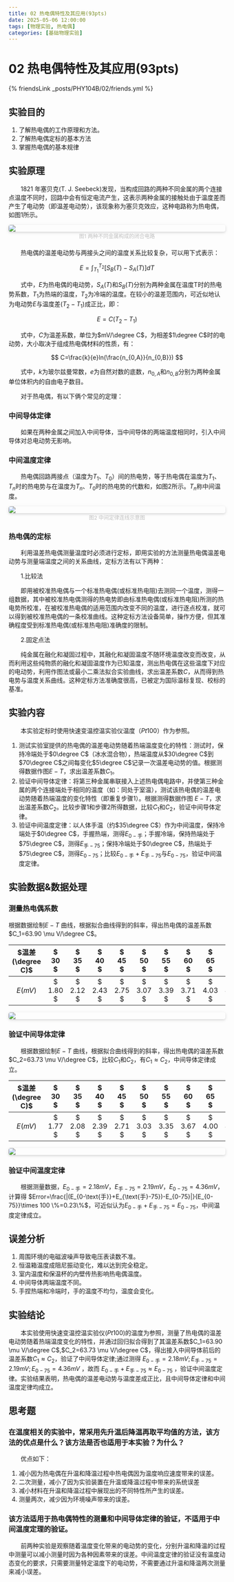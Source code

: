 ```yaml
---
title: 02 热电偶特性及其应用(93pts)
date: 2025-05-06 12:00:00
tags: [物理实验, 热电偶]
categories: [基础物理实验]
---
```

# 02 热电偶特性及其应用(93pts)
{% friendsLink _posts/PHY104B/02/friends.yml %}
## 实验目的 
1. 了解热电偶的工作原理和方法。  
2. 了解热电偶定标的基本方法  
3. 掌握热电偶的基本规律  

## 实验原理
&emsp;&emsp;1821 年塞贝克(T. J. Seebeck)发现，当构成回路的两种不同金属的两个连接点温度不同时，回路中会有恒定电流产生，这表示两种金属的接触处由于温度差而产生了电动势（即温差电动势），该现象称为塞贝克效应，这种电路称为热电偶，如图1所示。

<div style="margin-bottom: 1px">
<img style="border-radius: 0.3125em;display:block;margin:auto;
    box-shadow: 0 2px 4px 0 rgba(34,36,38,.12),0 2px 10px 0 rgba(34,36,38,.08);" 
    src="imgs/1.png">
</div>
<div style="margin-bottom: 20px;">
<center style="font-size:12px;color:#C0C0C0;padding=2px">图1 两种不同金属构成的闭合电路</center>
</div>

&emsp;&emsp;热电偶的温差电动势与两接头之间的温度关系比较复杂，可以用下式表示：

$$
E=\int_{T_1}^{T_2} [S_B(T)-S_A(T)] dT
$$

&emsp;&emsp;式中，$E$为热电偶的电动势，$S_A(T)$和$S_B(T)$分别为两种金属在温度T时的热电势系数，$T_1$为热端的温度，$T_2$为冷端的温度。在较小的温差范围内，可近似地认为电动势$E$与温度差($T_2-T_1$)成正比，即：

$$
E=C(T_2-T_1)
$$

&emsp;&emsp;式中，$C$为温差系数，单位为$mV/\degree C$，为相差$1\degree C$时的电动势，大小取决于组成热电偶材料的性质，有：

$$
C=\frac{k}{e}ln(\frac{n_{0,A}}{n_{0,B}})
$$

&emsp;&emsp;式中，$k$为玻尔兹曼常数，$e$为自然对数的底数，$n_{0,A}$和$n_{0,B}$分别为两种金属单位体积内的自由电子数目。

&emsp;&emsp;对于热电偶，有以下俩个常见的定理：

### 中间导体定律

&emsp;&emsp;如果在两种金属之间加入中间导体，当中间导体的两端温度相同时，引入中间导体对总电动势无影响。

### 中间温度定律

&emsp;&emsp;热电偶回路两接点（温度为$T_1$、$T_0$）间的热电势，等于热电偶在温度为$T_1$、$T_n$时的热电势与在温度为$T_n$、$T_0$时的热电势的代数和，如图2所示。$T_n$称中间温度。

<div style="margin-bottom: 1px">
<img style="border-radius: 0.3125em;display:block;margin:auto;
    box-shadow: 0 2px 4px 0 rgba(34,36,38,.12),0 2px 10px 0 rgba(34,36,38,.08);" 
    src="imgs/2.png">
</div>
<div style="margin-bottom: 20px;">
<center style="font-size:12px;color:#C0C0C0;padding=2px">图2  中间定律连线示意图</center>
</div>

### 热电偶的定标
&emsp;&emsp;利用温差热电偶测量温度时必须进行定标，即用实验的方法测量热电偶温差电动势与测量端温度之间的关系曲线，定标方法有以下两种： 

&emsp;&emsp;1.比较法

&emsp;&emsp;即用被校准热电偶与一个标准热电偶(或标准热电阻)去测同一个温度，测得一组数据，其中被校准热电偶测得的热电势即由标准热电偶(或标准热电阻)所测的热电势所校准，在被校准热电偶的适用范围内改变不同的温度，进行逐点校准，就可以得到被校准热电偶的一条校准曲线。这种定标方法设备简单，操作方便，但其准确程度受到标准热电偶(或标准热电阻)准确度的限制。

&emsp;&emsp;2.固定点法

&emsp;&emsp;纯金属在融化和凝固过程中，其融化和凝固温度不随环境温度改变而改变，从而利用这些纯物质的融化和凝固温度作为已知温度，测出热电偶在这些温度下对应的电动势，利用作图法或最小二乘法拟合实验曲线，求出温差系数$C$，从而得到热电势与温度关系曲线。这种定标方法准确度很高，已被定为国际温标复现、校标的基准。

## 实验内容

&emsp;&emsp;本实验定标时使用快速变温控温实验仪温度（$Pt100$）作为参照。

1. 测试实验室提供的热电偶的温差电动势随着热端温度变化的特性：测试时，保持冷端处于$0\degree C$（冰水混合物），热端温度从$30\degree C$到$70\degree C$之间每变化$5\degree C$记录一次温差电动势的值。根据测得数据作图$E-T$，求出温差系数$C_1$。
2. 验证中间导体定律：将第三种金属串联接入上述热电偶电路中，并使第三种金属的两个连接端处于相同的温度（如：同处于室温），测试该热电偶的温差电动势随着热端温度的变化特性（即重复步骤1）。根据测得数据作图 $E-T$，求出温差系数$C_2$。比较步骤1和步骤2所得数据，比较$C_1$和$C_2$，验证中间导体定律。
3. 验证中间温度定律：以人体手温（约$35\degree C$）作为中间温度，保持冷端处于$0\degree C$，手握热端，测得$E_{0-\text{手}}$；手握冷端，保持热端处于$75\degree C$，测得$E_{\text{手}-75}$；保持冷端处于$0\degree C$，热端处于$75\degree C$，测得$E_{0-75}$；比较$E_{0-\text{手}}+E_{\text{手}-75}$与$E_{0-75}$，验证中间温度定律。

## 实验数据&数据处理

### 测量热电偶系数
根据数据绘制$E−T$ 曲线，根据拟合曲线得到的斜率，得出热电偶的温差系数$C_1=63.90 \mu V/\degree C$。
   
|$温差(\degree C)$|$ 30 $|$ 35 $|$ 40 $|$ 45 $|$ 50 $|$ 55 $|$ 60 $|$ 65 $|$ 70 $|
|:--:|:--:|:--:|:--:|:--:|:--:|:--:|:--:|:--:|--:|
|$E(mV)$|$ 1.80 $|$ 2.12 $|$ 2.43 $|$ 2.75 $|$ 3.07 $|$ 3.39 $|$ 3.71 $|$ 4.03 $|$ 4.36 $|

<div style="margin-bottom: 1px">
<img style="border-radius: 0.3125em;display:block;margin:auto;
    box-shadow: 0 2px 4px 0 rgba(34,36,38,.12),0 2px 10px 0 rgba(34,36,38,.08);" 
    src="imgs/3.png">
</div>

### 验证中间导体定律
&emsp;&emsp;根据数据绘制$E−T$ 曲线，根据拟合曲线得到的斜率，得出热电偶的温差系数$C_2=63.73 \mu V/\degree C$，比较$C_1$和$C_2$，有$C_1\approx C_2$，中间导体定律成立。

|$温差(\degree C)$|$ 30 $|$ 35 $|$ 40 $|$ 45 $|$ 50 $|$ 55 $|$ 60 $|$ 65 $|$ 70 $|
|:--:|:--:|:--:|:--:|:--:|:--:|:--:|:--:|:--:|--:|
|$E(mV)$|$ 1.77 $|$ 2.08 $|$ 2.39 $|$ 2.71 $|$ 3.03 $|$ 3.35 $|$ 3.67 $|$ 4.00 $|$ 4.31 $|

<div style="margin-bottom: 1px">
<img style="border-radius: 0.3125em;display:block;margin:auto;
    box-shadow: 0 2px 4px 0 rgba(34,36,38,.12),0 2px 10px 0 rgba(34,36,38,.08);" 
    src="imgs/4.png">
</div>

### 验证中间温度定律

&emsp;&emsp;根据测量数据，$E_{0-\text{手}}=2.18mV，E_{\text{手}-75}=2.19mV$，$E_{0-75}=4.36mV$，计算得
$Error=\frac{|(E_{0-\text{手}}+E_{\text{手}-75})-E_{0-75}|}{E_{0-75}}\times 100 \%=0.23\%$，可近似认为$E_{0-\text{手}}+E_{\text{手}-75}= E_{0-75}$，中间温度定律成立。

## 误差分析
1. 周围环境的电磁波噪声导致电压表读数不准。
2. 恒温箱温度成阻尼振动变化，难以达到完全稳定。
3. 室内温度和保温杯的内壁传热影响热电偶温度。
4. 中间导体两端温度不同。
5. 手捏热端和冷端时，手的温度不均匀，温度会变化。

## 实验结论
&emsp;&emsp;本实验使用快速变温控温实验仪($Pt100$)的温度为参照，测量了热电偶的温差电动势随着热端温度变化的特性，并通过回归拟合得到了其温差系数$C_1=63.90 \mu V/\degree C$,$C_2=63.73 \mu V/\degree C$，得出接入中间导体前后的温差系数$C_1≈C_2$，验证了中间导体定律;通过测得 $E_{0-\text{手}}=2.18mV; E_{\text{手}-75}=2.19mV; E_{0-75}=4.36mV$ ，故而 $E_{0-\text{手}} +E_{\text{手}-75} \approx E_{0-75}$ ，验证中间温度定律。实验结果表明，热电偶的温差电动势与温度差成正比，且中间导体定律和中间温度定律均成立。

## 思考题
### 在温度相关的实验中，常采用先升温后降温再取平均值的方法，该方法的优点是什么？该方法是否也适用于本实验？为什么？

&emsp;&emsp;优点如下：
1. 减小因为热电偶在升温和降温过程中热电偶因为温度响应速度带来的误差。
2. 二次测量，减小了因为实验装置在升温或降温过程中带来的系统误差
3. 减小材料在升温和降温过程中展现出的不同特性所产生的误差。
4. 测量两次，减少因为环境噪声带来的误差。
   
### 该方法适用于热电偶特性的测量和中间导体定律的验证，不适用于中间温度定理的验证。

&emsp;&emsp;前两种实验是观察随着温度变化带来的电动势的变化，分别升温和降温的过程中测量可以减小测量时因为各种因素带来的误差。中间温度定律的验证没有温度动态变化的要求，只需要测量特定温度下的电动势，不需要通过升温和降温两次测量来减小误差。
